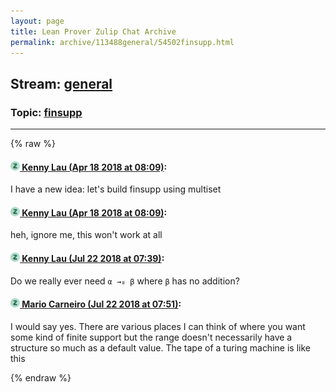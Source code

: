 ```yaml
---
layout: page
title: Lean Prover Zulip Chat Archive 
permalink: archive/113488general/54502finsupp.html
---
```


## Stream: [general](index.html)
### Topic: [finsupp](54502finsupp.html)

---


{% raw %}
#### [![Click to go to Zulip](../../assets/img/zulip2.png) Kenny Lau (Apr 18 2018 at 08:09)](https://leanprover.zulipchat.com/#narrow/stream/113488-general/topic/finsupp/near/125235580):
I have a new idea: let's build finsupp using multiset

#### [![Click to go to Zulip](../../assets/img/zulip2.png) Kenny Lau (Apr 18 2018 at 08:09)](https://leanprover.zulipchat.com/#narrow/stream/113488-general/topic/finsupp/near/125235584):
heh, ignore me, this won't work at all

#### [![Click to go to Zulip](../../assets/img/zulip2.png) Kenny Lau (Jul 22 2018 at 07:39)](https://leanprover.zulipchat.com/#narrow/stream/113488-general/topic/finsupp/near/130083934):
Do we really ever need `α →₀ β` where `β` has no addition?

#### [![Click to go to Zulip](../../assets/img/zulip2.png) Mario Carneiro (Jul 22 2018 at 07:51)](https://leanprover.zulipchat.com/#narrow/stream/113488-general/topic/finsupp/near/130084298):
I would say yes. There are various places I can think of where you want some kind of finite support but the range doesn't necessarily have a structure so much as a default value. The tape of a turing machine is like this


{% endraw %}
